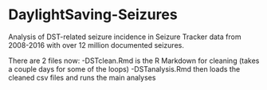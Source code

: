 # DaylightSaving-Seizures
Analysis of DST-related seizure incidence in Seizure Tracker data from 2008-2016 with over 12 million documented seizures.

There are 2 files now:
-DSTclean.Rmd is the R Markdown for cleaning (takes a couple days for some of the loops)
-DSTanalysis.Rmd then loads the cleaned csv files and runs the main analyses
